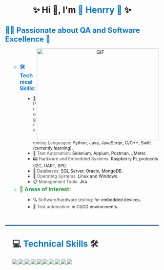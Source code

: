 <h1 align="center">✨ Hi 👋, I'm <a href="https://github.com/henrryrps" target="_blank" style="color: #0078D7; text-decoration: none;">🌟 Henrry 🌟</a> ✨</h1>
<h1 style="font-size: 24px; color: #0078D7; font-weight: bold;">👨‍💻 Passionate about QA and Software Excellence 🚀</h1>
<p style="font-size: 16px; color: #555;">

<a target="_blank" align="center">
  <img align="right" height="300" width="400" alt="GIF" src="https://media.giphy.com/media/SWoSkN6DxTszqIKEqv/giphy.gif">
</a>

<ul>
  <br><br>
  <ul>
    <li style="font-size: 18px; color: #0078D7; font-weight: bold;">🛠️ <strong>Technical Skills:</strong></li>
    <ul style="margin-left: 20px;">
      <li>🔧 <span style="color: #555;">Programming Languages:</span> Python, Java, JavaScript, C/C++, Swift (currently learning).</li>
      <li>🤖 <span style="color: #555;">Test Automation:</span> Selenium, Appium, Postman, JMeter.</li>
      <li>📟 <span style="color: #555;">Hardware and Embedded Systems:</span> Raspberry Pi, protocols (I2C, UART, SPI).</li>
      <li>💾 <span style="color: #555;">Databases:</span> SQL Server, Oracle, MongoDB.</li>
      <li>🐧 <span style="color: #555;">Operating Systems:</span> Linux and Windows.</li>
      <li>📋 <span style="color: #555;">Management Tools:</span> Jira </li>
    </ul>

  <li style="font-size: 18px; color: #28a745; font-weight: bold;">🌟 <strong>Areas of Interest:</strong></li>
  <ul style="margin-left: 20px;">
    <li>🔍 <span style="color: #555;">Software/hardware testing:</span> for embedded devices.</li>
      <li>🚀 <span style="color: #555;">Test automation:</span> in CI/CD environments.</li>
  </ul>
  </ul>
</ul>

<br>
<hr style="border: 1px solid #0078D7; margin: 20px 0;" />

<ul>
  <h2 style="font-size: 28px; font-weight: bold; color: #333;">💻 <span style="color: #0078D4;">Technical Skills</span> 🛠️</h2>

   <a href="https://www.java.com/es/" target="_blank" rel="noreferrer"> <img src="https://img.shields.io/badge/Java-ED8B00?style=for-the-badge&logo=java&logoColor=white" /> </a> 
  <a href="https://dotnet.microsoft.com/es-es/languages/csharp" target="_blank" rel="noreferrer"> <img src="https://img.shields.io/badge/C%23-239120?style=for-the-badge&logo=csharp&logoColor=white" /> </a> 
  <a href="https://www.python.org" target="_blank" rel="noreferrer"> <img src="https://img.shields.io/badge/Python-3776AB?style=for-the-badge&logo=python&logoColor=white" /> </a>
  <a href="https://www.linux.org/pages/download/" target="_blank" rel="noreferrer"> <img src="https://img.shields.io/badge/Linux-FCC624?style=for-the-badge&logo=linux&logoColor=black" /> </a>
  <a href="https://www.microsoft.com/es-es/windows?r=1" target="_blank" rel="noreferrer"> <img src="https://img.shields.io/badge/Windows-0078D6?style=for-the-badge&logo=windows&logoColor=white" /> </a>
  <a href="https://www.atlassian.com/" target="_blank" rel="noreferrer"> <img src="https://img.shields.io/badge/Jira-0052CC?style=for-the-badge&logo=jira&logoColor=white" /> </a> 
  <a href="https://www.mysql.com/" target="_blank" rel="noreferrer"> <img src="https://img.shields.io/badge/MySQL-4479A1?style=for-the-badge&logo=mysql&logoColor=white" /> </a> 
  <a href="https://www.mongodb.com/es" target="_blank" rel="noreferrer"> <img src="https://img.shields.io/badge/MongoDB-47A248?style=for-the-badge&logo=mongodb&logoColor=white" /> </a> 
  <a href="https://www.selenium.dev/" target="_blank" rel="noreferrer"> <img src="https://img.shields.io/badge/Selenium-43B02A?style=for-the-badge&logo=selenium&logoColor=white" /> </a> 
  <a href="https://www.postman.com/" target="_blank" rel="noreferrer"> <img src="https://img.shields.io/badge/Postman-FF6C37?style=for-the-badge&logo=postman&logoColor=white" /> </a> 

</ul>
